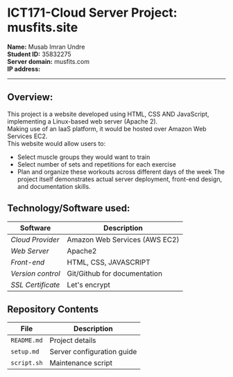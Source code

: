 # ICT171-Cloud Server Project: musfits.site
**Name:** Musab Imran Undre  
**Student ID:** 35832275  
**Server domain:** musfits.com  
**IP address:**  

----- 

## Overview:
This project is a website developed using HTML, CSS AND JavaScript, implementing a Linux-based web server (Apache 2).  
Making use of an IaaS platform, it would be hosted over Amazon Web Services EC2.  
This website would allow users to:
- Select muscle groups they would want to train
- Select number of sets and repetitions for each exercise
- Plan and organize these workouts across different days of the week
The project itself demonstrates actual server deployment, front-end design, and documentation skills.

## Technology/Software used:
| Software | Description |
| -------- | ----------- |
| *Cloud Provider*| Amazon Web Services (AWS EC2) |
| *Web Server* | Apache2 |
| *Front-end* | HTML, CSS, JAVASCRIPT |
| *Version control* | Git/Github for documentation |
| *SSL Certificate* | Let's encrypt |

## Repository Contents
| File | Description |
|--------------|-------------|
| `README.md` | Project details |
| `setup.md` | Server configuration guide |
| `script.sh` | Maintenance script |
